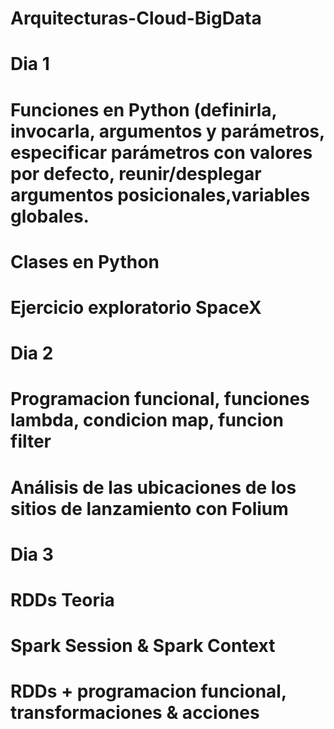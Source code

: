 # Arquitecturas-Cloud-BigData
# Dia 1
# Funciones en Python (definirla, invocarla, argumentos y parámetros, especificar parámetros con valores por defecto, reunir/desplegar argumentos posicionales,variables globales.
# Clases en Python
# Ejercicio exploratorio SpaceX
# Dia 2
# Programacion funcional, funciones lambda, condicion map, funcion filter
# Análisis de las ubicaciones de los sitios de lanzamiento con Folium
# Dia 3
# RDDs Teoria 
# Spark Session & Spark Context
# RDDs + programacion funcional, transformaciones & acciones
